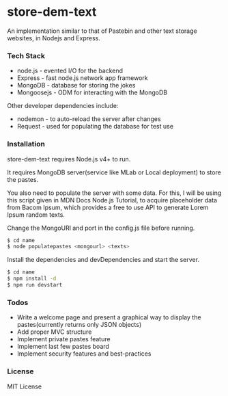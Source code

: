 # store-dem-text
An implementation similar to that of Pastebin and other text storage websites, in Nodejs and Express.

### Tech Stack

 - node.js - evented I/O for the backend
 - Express - fast node.js network app framework
 - MongoDB - database for storing the jokes
 - Mongoosejs - ODM for interacting with the MongoDB
 
Other developer dependencies include:

- nodemon - to auto-reload the server after changes
- Request - used for populating the database for test use

### Installation

store-dem-text requires Node.js v4+ to run.

It requires MongoDB server(service like MLab or Local deployment) to store the pastes.

You also need to populate the server with some data. For this, I will be using this script given in MDN Docs Node.js Tutorial, to acquire placeholder data from Bacom Ipsum, which provides a free to use API to generate Lorem Ipsum random texts.

Change the MongoURl and port in the config.js file before running.

```sh
$ cd name
$ node populatepastes <mongourl> <texts>
```
Install the dependencies and devDependencies and start the server.


```sh
$ cd name
$ npm install -d
$ npm run devstart
```

### Todos
- Write a welcome page and present a graphical way to display the pastes(currently returns only JSON objects)
- Add proper MVC structure
- Implement private pastes feature
- Implement last few pastes board
- Implement security features and best-practices

### License
MIT License